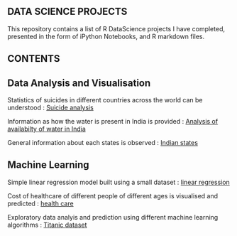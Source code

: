 ## DATA SCIENCE PROJECTS

This repository contains a list of R DataScience projects I have completed, presented in the form of iPython Notebooks, and R markdown files.


## CONTENTS

## Data Analysis and Visualisation

Statistics of suicides in different countries across the world can be understood : [Suicide analysis](https://github.com/nikhilmalkari/data_science_projects/blob/master/suicideanalysis.ipynb)

Information as how the water is present in India is provided : [Analysis of availabilty of water in India](https://github.com/nikhilmalkari/data_science_projects/blob/master/eda_water_analysis.ipynb)

General information about each states is observed : [Indian states](https://github.com/nikhilmalkari/data_science_projects/blob/master/kernel8151963c97.ipynb)

## Machine Learning

Simple linear regression model built using a small dataset : [linear regression](https://github.com/nikhilmalkari/data_science_projects/blob/master/simple_linear_regression.ipynb)

Cost of healthcare of different people of different ages is visualised and predicted : [health care](https://github.com/nikhilmalkari/data_science_projects/blob/master/medical_cost_personal_data.ipynb)

Exploratory data analyis and prediction using different machine learning algorithms : [Titanic dataset](https://github.com/nikhilmalkari/data_science_projects/blob/master/analysis_and_prediction_on_titanic_dataset.ipynb)






